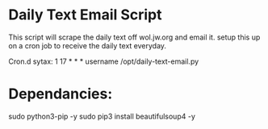 # Daily Text Email Script


This script will scrape the daily text off wol.jw.org and email it.
setup this up on a cron job to receive the daily text everyday.

Cron.d sytax: 1 17 * * * username /opt/daily-text-email.py

# Dependancies:
sudo python3-pip -y
sudo pip3 install beautifulsoup4 -y

